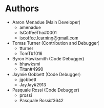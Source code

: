 # Authors
- Aaron Menadue (Main Developer)
  - amenadue
  - IsCoffeeTho#0001
  - iscoffee.learning@gmail.com
- Tomas Turner (Contribution and Debugger)
  - tturner
  - TomT#1016
- Byron Hawksmith (Code Debugger)
  - bhawksmi
  - Titan#4990
- Jaymie Gobbett (Code Debugger)
  - jgobbett
  - JayJay#2913
- Pasquale Rossi (Code Debugger)
  - prossi
  - Pasquale Rossi#3642

